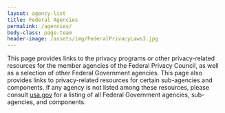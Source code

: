 ```yaml
---
layout: agency-list
title: Federal Agencies
permalink: /agencies/
body-class: page-team
header-image: /assets/img/FederalPrivacyLaws3.jpg
---
```


This page provides links to the privacy programs or other privacy-related resources for the member agencies of the Federal Privacy Council, as well as a selection of other Federal Government agencies. This page also provides links to privacy-related resources for certain sub-agencies and components. If any agency is not listed among these resources, please consult <a href="https://usa.gov">usa.gov</a> for a listing of all Federal Government agencies, sub-agencies, and components.
